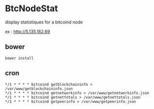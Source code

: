 BtcNodeStat
===========

display statistiques for a bitcoind node

ex : http://5.135.182.69


bower
-----
```
bower install
```


cron
----
```
*/1 * * * * bitcoind getblockchaininfo > /var/www/getblockchaininfo.json
*/1 * * * * bitcoind getnetworkinfo > /var/www/getnetworkinfo.json
*/1 * * * * bitcoind getnettotals > /var/www/getnettotals.json
*/1 * * * * bitcoind getpeerinfo > /var/www/getpeerinfo.json
```

